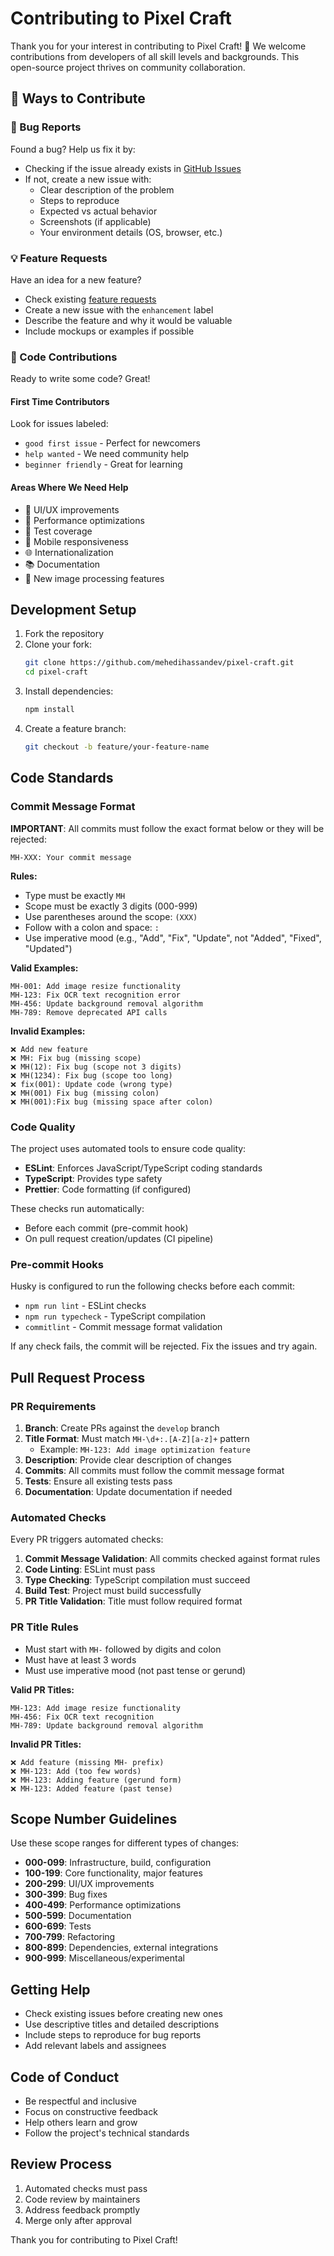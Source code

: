 # Contributing to Pixel Craft

Thank you for your interest in contributing to Pixel Craft! 🎉 We welcome contributions from developers of all skill levels and backgrounds. This open-source project thrives on community collaboration.

## 🌟 Ways to Contribute

### 🐛 Bug Reports

Found a bug? Help us fix it by:

- Checking if the issue already exists in [GitHub Issues](https://github.com/mehedihassandev/pixel-craft/issues)
- If not, create a new issue with:
  - Clear description of the problem
  - Steps to reproduce
  - Expected vs actual behavior
  - Screenshots (if applicable)
  - Your environment details (OS, browser, etc.)

### 💡 Feature Requests

Have an idea for a new feature?

- Check existing [feature requests](https://github.com/mehedihassandev/pixel-craft/issues?q=is%3Aissue+is%3Aopen+label%3Aenhancement)
- Create a new issue with the `enhancement` label
- Describe the feature and why it would be valuable
- Include mockups or examples if possible

### 🔧 Code Contributions

Ready to write some code? Great!

#### First Time Contributors

Look for issues labeled:

- `good first issue` - Perfect for newcomers
- `help wanted` - We need community help
- `beginner friendly` - Great for learning

#### Areas Where We Need Help

- 🎨 UI/UX improvements
- 🚀 Performance optimizations
- 🧪 Test coverage
- 📱 Mobile responsiveness
- 🌐 Internationalization
- 📚 Documentation
- 🔧 New image processing features

## Development Setup

1. Fork the repository
2. Clone your fork:
   ```bash
   git clone https://github.com/mehedihassandev/pixel-craft.git
   cd pixel-craft
   ```
3. Install dependencies:
   ```bash
   npm install
   ```
4. Create a feature branch:
   ```bash
   git checkout -b feature/your-feature-name
   ```

## Code Standards

### Commit Message Format

**IMPORTANT**: All commits must follow the exact format below or they will be rejected:

```
MH-XXX: Your commit message
```

**Rules:**

- Type must be exactly `MH`
- Scope must be exactly 3 digits (000-999)
- Use parentheses around the scope: `(XXX)`
- Follow with a colon and space: `: `
- Use imperative mood (e.g., "Add", "Fix", "Update", not "Added", "Fixed", "Updated")

**Valid Examples:**

```
MH-001: Add image resize functionality
MH-123: Fix OCR text recognition error
MH-456: Update background removal algorithm
MH-789: Remove deprecated API calls
```

**Invalid Examples:**

```
❌ Add new feature
❌ MH: Fix bug (missing scope)
❌ MH(12): Fix bug (scope not 3 digits)
❌ MH(1234): Fix bug (scope too long)
❌ fix(001): Update code (wrong type)
❌ MH(001) Fix bug (missing colon)
❌ MH(001):Fix bug (missing space after colon)
```

### Code Quality

The project uses automated tools to ensure code quality:

- **ESLint**: Enforces JavaScript/TypeScript coding standards
- **TypeScript**: Provides type safety
- **Prettier**: Code formatting (if configured)

These checks run automatically:

- Before each commit (pre-commit hook)
- On pull request creation/updates (CI pipeline)

### Pre-commit Hooks

Husky is configured to run the following checks before each commit:

- `npm run lint` - ESLint checks
- `npm run typecheck` - TypeScript compilation
- `commitlint` - Commit message format validation

If any check fails, the commit will be rejected. Fix the issues and try again.

## Pull Request Process

### PR Requirements

1. **Branch**: Create PRs against the `develop` branch
2. **Title Format**: Must match `MH-\d+:.[A-Z][a-z]+` pattern
   - Example: `MH-123: Add image optimization feature`
3. **Description**: Provide clear description of changes
4. **Commits**: All commits must follow the commit message format
5. **Tests**: Ensure all existing tests pass
6. **Documentation**: Update documentation if needed

### Automated Checks

Every PR triggers automated checks:

1. **Commit Message Validation**: All commits checked against format rules
2. **Code Linting**: ESLint must pass
3. **Type Checking**: TypeScript compilation must succeed
4. **Build Test**: Project must build successfully
5. **PR Title Validation**: Title must follow required format

### PR Title Rules

- Must start with `MH-` followed by digits and colon
- Must have at least 3 words
- Must use imperative mood (not past tense or gerund)

**Valid PR Titles:**

```
MH-123: Add image resize functionality
MH-456: Fix OCR text recognition
MH-789: Update background removal algorithm
```

**Invalid PR Titles:**

```
❌ Add feature (missing MH- prefix)
❌ MH-123: Add (too few words)
❌ MH-123: Adding feature (gerund form)
❌ MH-123: Added feature (past tense)
```

## Scope Number Guidelines

Use these scope ranges for different types of changes:

- **000-099**: Infrastructure, build, configuration
- **100-199**: Core functionality, major features
- **200-299**: UI/UX improvements
- **300-399**: Bug fixes
- **400-499**: Performance optimizations
- **500-599**: Documentation
- **600-699**: Tests
- **700-799**: Refactoring
- **800-899**: Dependencies, external integrations
- **900-999**: Miscellaneous/experimental

## Getting Help

- Check existing issues before creating new ones
- Use descriptive titles and detailed descriptions
- Include steps to reproduce for bug reports
- Add relevant labels and assignees

## Code of Conduct

- Be respectful and inclusive
- Focus on constructive feedback
- Help others learn and grow
- Follow the project's technical standards

## Review Process

1. Automated checks must pass
2. Code review by maintainers
3. Address feedback promptly
4. Merge only after approval

Thank you for contributing to Pixel Craft!
